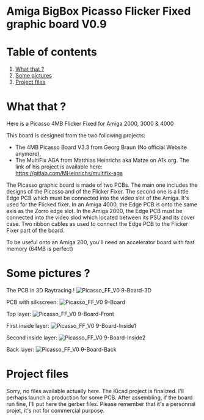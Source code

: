 # Amiga BigBox Picasso Flicker Fixed graphic board V0.9

# Table of contents
1. [What that ?](#P1)
2. [Some pictures](#P2)
3. [Project files](#P3)

# What that ? <a name="P1"></a>
Here is a Picasso 4MB Flicker Fixed for Amiga 2000, 3000 &amp; 4000

This board is designed from the two following projects:
  - The 4MB Picasso Board V3.3 from Georg Braun (No official Website anymore),
  - The MultiFix AGA from Matthias Heinrichs aka Matze on A1k.org. The link of his project is available here:  
  https://gitlab.com/MHeinrichs/multifix-aga
    
The Picasso graphic board is made of two PCBs. The main one includes the designs of the Picasso and of the Flicker Fixer. The second one is a little Edge PCB which must be connected into the video slot of the Amiga. It's used for the Flicked fixer. In an Amiga 4000, the Edge PCB is onto the same axis as the Zorro edge slot. In the Amiga 2000, the Edge PCB must be connected into the video slod which located between its PSU and its cover case. Two ribbon cables as used to connect the Edge PCB to the Flicker Fixer part of the board. 

To be useful onto an Amiga 200, you'll need an accelerator board with fast memory (64MB is perfect)  

# Some pictures ? <a name="P2"></a>
  
The PCB in 3D Raytracing !
![Picasso_FF_V0 9-Board-3D](https://user-images.githubusercontent.com/80821708/192138232-0980a8f4-f7ab-41ed-835d-e44e98105e04.png)

PCB with silkscreen:
![Picasso_FF_V0 9-Board](https://user-images.githubusercontent.com/80821708/192138204-b8575fb5-7632-45b8-b50c-aa4279b76107.png)

Top layer:
![Picasso_FF_V0 9-Board-Front](https://user-images.githubusercontent.com/80821708/192138208-3882107a-19d0-4e16-9dbd-e4f735679f8a.png)

First inside layer:
![Picasso_FF_V0 9-Board-Inside1](https://user-images.githubusercontent.com/80821708/192138212-ad65cb16-fbc5-4c6e-8a14-595d25aa4300.png)

Second inside layer:
![Picasso_FF_V0 9-Board-Inside2](https://user-images.githubusercontent.com/80821708/192138219-f35df53d-d64d-4f8e-9ac6-da8bce98c020.png)

Back layer:
![Picasso_FF_V0 9-Board-Back](https://user-images.githubusercontent.com/80821708/192138207-c43ad853-ff0e-43da-a6f0-e8d194fdb732.png)
  
  
# Project files <a name="P3"></a>
  
Sorry, no files available actually here.
The Kicad project is finalized. I'll perhaps launch a production for some PCB. After assembling, if the board run fine, I'll put here the gerber files. Please remember that it's a personnal projet, it's not for commercial purpose.  
